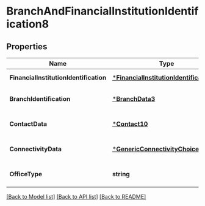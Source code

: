 # BranchAndFinancialInstitutionIdentification8

## Properties
Name | Type | Description | Notes
------------ | ------------- | ------------- | -------------
**FinancialInstitutionIdentification** | [***FinancialInstitutionIdentification24**](FinancialInstitutionIdentification24.md) |  | [default to null]
**BranchIdentification** | [***BranchData3**](BranchData3.md) |  | [optional] [default to null]
**ContactData** | [***Contact10**](Contact10.md) |  | [optional] [default to null]
**ConnectivityData** | [***GenericConnectivityChoice**](GenericConnectivityChoice.md) |  | [optional] [default to null]
**OfficeType** | **string** |  | [optional] [default to null]

[[Back to Model list]](../README.md#documentation-for-models) [[Back to API list]](../README.md#documentation-for-api-endpoints) [[Back to README]](../README.md)

